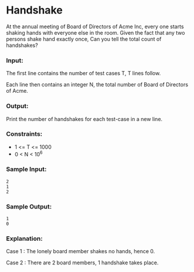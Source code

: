 Handshake
=========

At the annual meeting of Board of Directors of Acme Inc, every one starts shaking hands with everyone else in the room. Given the fact that any two persons shake hand exactly once, Can you tell the total count of handshakes?

### Input:

The first line contains the number of test cases T, T lines follow.

Each line then contains an integer N, the total number of Board of Directors of Acme.

### Output:

Print the number of handshakes for each test-case in a new line.

### Constraints:

* 1 <= T <= 1000
* 0 < N < 10<sup>6</sup>

### Sample Input:

    2
    1
    2

### Sample Output:

    1
    0

### Explanation:

Case 1 : The lonely board member shakes no hands, hence 0. 

Case 2 : There are 2 board members, 1 handshake takes place.
